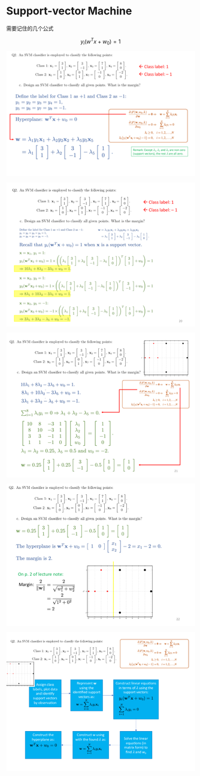# Support-vector Machine

需要记住的几个公式

$$
y_i(w^Tx + w_0) = 1
$$


![](./images/svm_1.png)

![](./images/svm_2.png)

![](./images/svm_3.png)

![](./images/svm_4.png)

![](./images/svm_5.png)